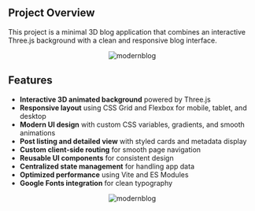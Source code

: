 ## Project Overview
This project is a minimal 3D blog application that combines an interactive Three.js background with a clean and responsive blog interface.

<p align="center">
  <img src="images/blog2" alt="modernblog">
</p>

## Features
- **Interactive 3D animated background** powered by Three.js
- **Responsive layout** using CSS Grid and Flexbox for mobile, tablet, and desktop
- **Modern UI design** with custom CSS variables, gradients, and smooth animations
- **Post listing and detailed view** with styled cards and metadata display
- **Custom client-side routing** for smooth page navigation
- **Reusable UI components** for consistent design
- **Centralized state management** for handling app data
- **Optimized performance** using Vite and ES Modules
- **Google Fonts integration** for clean typography

<p align="center">
  <img src="images/blog3" alt="modernblog">
</p>
